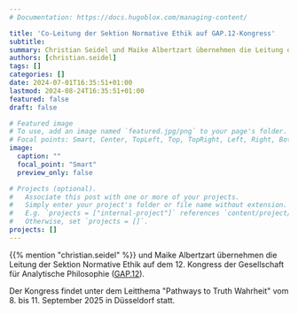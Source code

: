 ```yaml
---
# Documentation: https://docs.hugoblox.com/managing-content/

title: 'Co-Leitung der Sektion Normative Ethik auf GAP.12-Kongress'
subtitle:  
summary: Christian Seidel und Maike Albertzart übernehmen die Leitung der Sektion Normative Ethik auf dem 12. Kongress der Gesellschaft für Analytische Philosophie ([GAP.12](https://www.gap12.de/)). 
authors: [christian.seidel]
tags: []
categories: []
date: 2024-07-01T16:35:51+01:00
lastmod: 2024-08-24T16:35:51+01:00
featured: false
draft: false

# Featured image
# To use, add an image named `featured.jpg/png` to your page's folder.
# Focal points: Smart, Center, TopLeft, Top, TopRight, Left, Right, BottomLeft, Bottom, BottomRight.
image:
  caption: ""
  focal_point: "Smart"
  preview_only: false

# Projects (optional).
#   Associate this post with one or more of your projects.
#   Simply enter your project's folder or file name without extension.
#   E.g. `projects = ["internal-project"]` references `content/project/deep-learning/index.md`.
#   Otherwise, set `projects = []`.
projects: []
---
```


{{% mention "christian.seidel" %}} und Maike Albertzart übernehmen die Leitung der Sektion Normative Ethik auf dem 12. Kongress der Gesellschaft für Analytische Philosophie ([GAP.12](https://www.gap12.de/)).

<!--more-->

Der Kongress findet unter dem Leitthema "Pathways to Truth Wahrheit" vom 8. bis 11. September 2025 in Düsseldorf statt. 
<!--- Exposés für Sektionsbeiträge können bis zum 30. April 2024 eingereicht werden (zum [Call for Papers](https://www.uni-muenster.de/DKPhil2024/kongress/cfp.html)). --->
